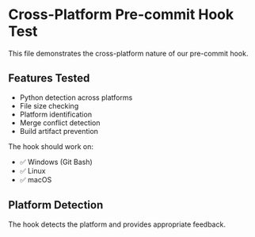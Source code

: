 # Cross-Platform Pre-commit Hook Test

This file demonstrates the cross-platform nature of our pre-commit hook.

## Features Tested

- Python detection across platforms
- File size checking  
- Platform identification
- Merge conflict detection
- Build artifact prevention

The hook should work on:
- ✅ Windows (Git Bash)
- ✅ Linux 
- ✅ macOS

## Platform Detection

The hook detects the platform and provides appropriate feedback.
